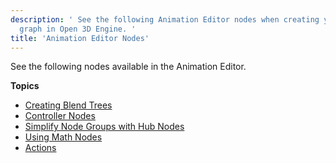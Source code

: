 ```yaml
---
description: ' See the following Animation Editor nodes when creating your animation
  graph in Open 3D Engine. '
title: 'Animation Editor Nodes'
---
```


See the following nodes available in the Animation Editor\.

**Topics**
+ [Creating Blend Trees](/docs/user-guide/features/visualization/animation/animation-editor/creating-blend-trees.md)
+ [Controller Nodes](/docs/user-guide/features/visualization/animation/animation-editor/controller-nodes.md)
+ [Simplify Node Groups with Hub Nodes](/docs/user-guide/features/visualization/animation/animation-editor/using-hub-nodes-to-simplify-groups.md)
+ [Using Math Nodes](/docs/user-guide/features/visualization/animation/animation-editor/math-nodes.md)
+ [Actions](/docs/user-guide/features/visualization/animation/animation-editor/actions.md)

